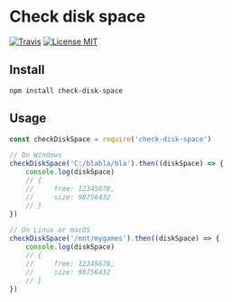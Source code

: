# Check disk space

[![Travis](https://img.shields.io/travis/Alex-D/check-disk-space.svg)](https://travis-ci.org/Alex-D/check-disk-space)
[![License MIT](https://img.shields.io/github/license/Alex-D/check-disk-space.svg)](LICENCE)

## Install

`npm install check-disk-space`

## Usage

```js
const checkDiskSpace = require('check-disk-space')

// On Windows
checkDiskSpace('C:/blabla/bla').then((diskSpace) => {
    console.log(diskSpace)
    // {
    //     free: 12345678,
    //     size: 98756432
    // }
})

// On Linux or macOS
checkDiskSpace('/mnt/mygames').then((diskSpace) => {
    console.log(diskSpace)
    // {
    //     free: 12345678,
    //     size: 98756432
    // }
})
```
